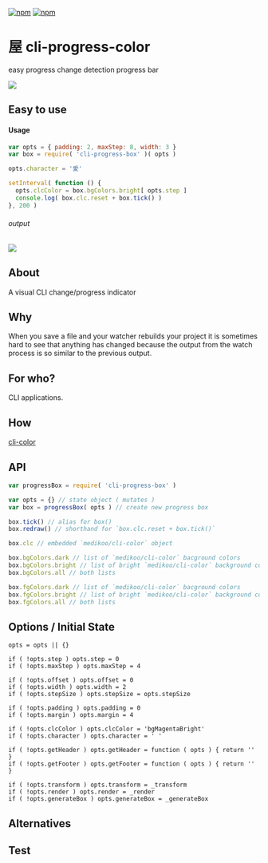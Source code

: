 [![npm](https://img.shields.io/npm/v/cli-progress-color.svg?maxAge=3600&style=flat-square)](https://www.npmjs.com/package/cli-progress-color)
[![npm](https://img.shields.io/npm/l/cli-progress-color.svg?maxAge=3600&style=flat-square)](https://github.com/talmobi/cli-progress-color/blob/master/LICENSE)

#  屋 cli-progress-color
easy progress change detection progress bar

![](https://i.imgur.com/xFMQ3Y3.gif)

## Easy to use

#### Usage
```javascript
var opts = { padding: 2, maxStep: 8, width: 3 }
var box = require( 'cli-progress-box' )( opts )

opts.character = '愛'

setInterval( function () {
  opts.clcColor = box.bgColors.bright[ opts.step ]
  console.log( box.clc.reset + box.tick() )
}, 200 )
```

###### output
![](https://i.imgur.com/IsBnNfh.gif)

## About
A visual CLI change/progress indicator

## Why
When you save a file and your watcher rebuilds your project it is sometimes
hard to see that anything has changed because the output from the watch process is
so similar to the previous output.

## For who?
CLI applications.

## How
[cli-color](https://github.com/medikoo/cli-color)

## API
```javascript
var progressBox = require( 'cli-progress-box' )

var opts = {} // state object ( mutates )
var box = progressBox( opts ) // create new progress box

box.tick() // alias for box()
box.redraw() // shorthand for `box.clc.reset + box.tick()`

box.clc // embedded `medikoo/cli-color` object

box.bgColors.dark // list of `medikoo/cli-color` bacground colors
box.bgColors.bright // list of bright `medikoo/cli-color` background colors
box.bgColors.all // both lists

box.fgColors.dark // list of `medikoo/cli-color` bacground colors
box.fgColors.bright // list of bright `medikoo/cli-color` background colors
box.fgColors.all // both lists
```

## Options / Initial State
```
opts = opts || {}

if ( !opts.step ) opts.step = 0
if ( !opts.maxStep ) opts.maxStep = 4

if ( !opts.offset ) opts.offset = 0
if ( !opts.width ) opts.width = 2
if ( !opts.stepSize ) opts.stepSize = opts.stepSize

if ( !opts.padding ) opts.padding = 0
if ( !opts.margin ) opts.margin = 4

if ( !opts.clcColor ) opts.clcColor = 'bgMagentaBright'
if ( !opts.character ) opts.character = ' '

if ( !opts.getHeader ) opts.getHeader = function ( opts ) { return '' }
if ( !opts.getFooter ) opts.getFooter = function ( opts ) { return '' }

if ( !opts.transform ) opts.transform = _transform
if ( !opts.render ) opts.render = _render
if ( !opts.generateBox ) opts.generateBox = _generateBox
```

## Alternatives

## Test
```
```

